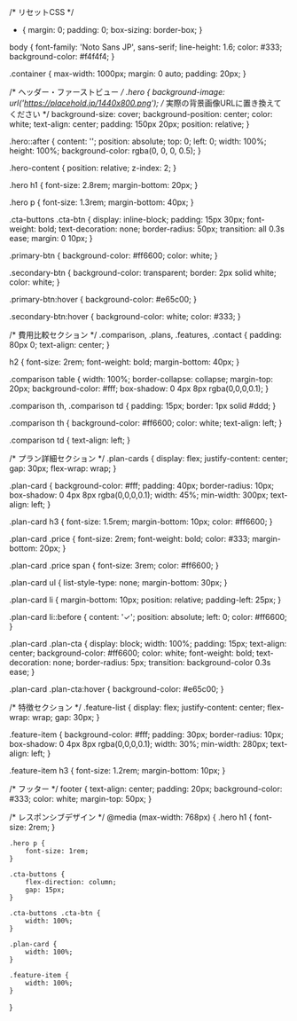 /* リセットCSS */
* {
    margin: 0;
    padding: 0;
    box-sizing: border-box;
}

body {
    font-family: 'Noto Sans JP', sans-serif;
    line-height: 1.6;
    color: #333;
    background-color: #f4f4f4;
}

.container {
    max-width: 1000px;
    margin: 0 auto;
    padding: 20px;
}

/* ヘッダー・ファーストビュー */
.hero {
    background-image: url('https://placehold.jp/1440x800.png'); /* 実際の背景画像URLに置き換えてください */
    background-size: cover;
    background-position: center;
    color: white;
    text-align: center;
    padding: 150px 20px;
    position: relative;
}

.hero::after {
    content: '';
    position: absolute;
    top: 0;
    left: 0;
    width: 100%;
    height: 100%;
    background-color: rgba(0, 0, 0, 0.5);
}

.hero-content {
    position: relative;
    z-index: 2;
}

.hero h1 {
    font-size: 2.8rem;
    margin-bottom: 20px;
}

.hero p {
    font-size: 1.3rem;
    margin-bottom: 40px;
}

.cta-buttons .cta-btn {
    display: inline-block;
    padding: 15px 30px;
    font-weight: bold;
    text-decoration: none;
    border-radius: 50px;
    transition: all 0.3s ease;
    margin: 0 10px;
}

.primary-btn {
    background-color: #ff6600;
    color: white;
}

.secondary-btn {
    background-color: transparent;
    border: 2px solid white;
    color: white;
}

.primary-btn:hover {
    background-color: #e65c00;
}

.secondary-btn:hover {
    background-color: white;
    color: #333;
}

/* 費用比較セクション */
.comparison, .plans, .features, .contact {
    padding: 80px 0;
    text-align: center;
}

h2 {
    font-size: 2rem;
    font-weight: bold;
    margin-bottom: 40px;
}

.comparison table {
    width: 100%;
    border-collapse: collapse;
    margin-top: 20px;
    background-color: #fff;
    box-shadow: 0 4px 8px rgba(0,0,0,0.1);
}

.comparison th, .comparison td {
    padding: 15px;
    border: 1px solid #ddd;
}

.comparison th {
    background-color: #ff6600;
    color: white;
    text-align: left;
}

.comparison td {
    text-align: left;
}

/* プラン詳細セクション */
.plan-cards {
    display: flex;
    justify-content: center;
    gap: 30px;
    flex-wrap: wrap;
}

.plan-card {
    background-color: #fff;
    padding: 40px;
    border-radius: 10px;
    box-shadow: 0 4px 8px rgba(0,0,0,0.1);
    width: 45%;
    min-width: 300px;
    text-align: left;
}

.plan-card h3 {
    font-size: 1.5rem;
    margin-bottom: 10px;
    color: #ff6600;
}

.plan-card .price {
    font-size: 2rem;
    font-weight: bold;
    color: #333;
    margin-bottom: 20px;
}

.plan-card .price span {
    font-size: 3rem;
    color: #ff6600;
}

.plan-card ul {
    list-style-type: none;
    margin-bottom: 30px;
}

.plan-card li {
    margin-bottom: 10px;
    position: relative;
    padding-left: 25px;
}

.plan-card li::before {
    content: '✓';
    position: absolute;
    left: 0;
    color: #ff6600;
}

.plan-card .plan-cta {
    display: block;
    width: 100%;
    padding: 15px;
    text-align: center;
    background-color: #ff6600;
    color: white;
    font-weight: bold;
    text-decoration: none;
    border-radius: 5px;
    transition: background-color 0.3s ease;
}

.plan-card .plan-cta:hover {
    background-color: #e65c00;
}

/* 特徴セクション */
.feature-list {
    display: flex;
    justify-content: center;
    flex-wrap: wrap;
    gap: 30px;
}

.feature-item {
    background-color: #fff;
    padding: 30px;
    border-radius: 10px;
    box-shadow: 0 4px 8px rgba(0,0,0,0.1);
    width: 30%;
    min-width: 280px;
    text-align: left;
}

.feature-item h3 {
    font-size: 1.2rem;
    margin-bottom: 10px;
}

/* フッター */
footer {
    text-align: center;
    padding: 20px;
    background-color: #333;
    color: white;
    margin-top: 50px;
}

/* レスポンシブデザイン */
@media (max-width: 768px) {
    .hero h1 {
        font-size: 2rem;
    }
    
    .hero p {
        font-size: 1rem;
    }

    .cta-buttons {
        flex-direction: column;
        gap: 15px;
    }

    .cta-buttons .cta-btn {
        width: 100%;
    }

    .plan-card {
        width: 100%;
    }

    .feature-item {
        width: 100%;
    }
}
